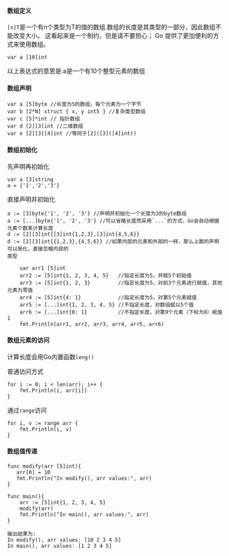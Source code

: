 #### 数组定义

`[n]T`是一个有n个类型为T的值的数组.数组的长度是其类型的一部分，因此数组不能改变大小。 这看起来是一个制约，但是请不要担心； Go 提供了更加便利的方式来使用数组。

```
var a [10]int
```

以上表达式的意思是:a是一个有10个整型元素的数组

#### 数组声明

```
var a [5]byte //长度为5的数组，每个元素为一个字节
var b [2*N] struct { x, y int5 } //复杂类型数组
var c [5]*int // 指针数组
var d [2][3]int //二维数组
var e [2][3][4]int //等同于[2]([3]([4]int))
```

#### 数组初始化

先声明再初始化

```
var a [3]string
a = {'1','2','3'}
```

直接声明并初始化

    a := [3]byte{'1', '2', '3'} //声明并初始化一个长度为3的byte数组
    a := [...]byte{'1', '2', '3'} //可以省略长度而采用`...`的方式，Go会自动根据元素个数来计算长度
    d := [2][3]int{[3]int{1,2,3},[3]int{4,5,6}}
    d := [2][3]int{{1,2,3},{4,5,6}} //如果内部的元素和外部的一样，那么上面的声明可以简化，直接忽略内部的
    类型

```
    var arr1 [5]int
    arr2 := [5]int{1, 2, 3, 4, 5}   //指定长度为5，并赋5个初始值
    arr3 := [5]int{1, 2, 3}         //指定长度为5，对前3个元素进行赋值，其他元素为零值
    arr4 := [5]int{4: 1}            //指定长度为5，对第5个元素赋值
    arr5 := [...]int{1, 2, 3, 4, 5} //不指定长度，对数组赋以5个值
    arr6 := [...]int{8: 1}          //不指定长度，对第9个元素（下标为8）赋值1
    fmt.Println(arr1, arr2, arr3, arr4, arr5, arr6)
```

#### 数组元素的访问

计算长度会用Go内置函数`leng()`

普通访问方式

```
for i := 0; i < len(arr); i++ {
    fmt.Println(i, arr[i])
}
```

通过`range`访问

```
for i, v := range arr {
    fmt.Println(i, v)
}
```

#### 数组值传递

```
func modify(arr [5]int){
   arr[0] = 10
   fmt.Println("In modify(), arr values:", arr)
}

func main(){
    arr := [5]int{1, 2, 3, 4, 5}
    modify(arr)
    fmt.Println("In main(), arr values:", arr)
}

输出结果为:
In modify(), arr values: [10 2 3 4 5]
In main(), arr values: [1 2 3 4 5]
```



